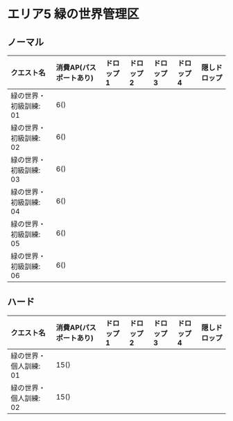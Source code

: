 # エリア5 緑の世界管理区

## ノーマル

|クエスト名|消費AP(パスポートあり)|ドロップ1|ドロップ2|ドロップ3|ドロップ4|隠しドロップ|
|:--|:--|:--|:--|:--|:--|:--|
|緑の世界・初級訓練: 01|6()||||||
|緑の世界・初級訓練: 02|6()||||||
|緑の世界・初級訓練: 03|6()||||||
|緑の世界・初級訓練: 04|6()||||||
|緑の世界・初級訓練: 05|6()||||||
|緑の世界・初級訓練: 06|6()||||||

## ハード

|クエスト名|消費AP(パスポートあり)|ドロップ1|ドロップ2|ドロップ3|ドロップ4|隠しドロップ|
|:--|:--|:--|:--|:--|:--|:--|
|緑の世界・個人訓練: 01|15()||||||
|緑の世界・個人訓練: 02|15()||||||
